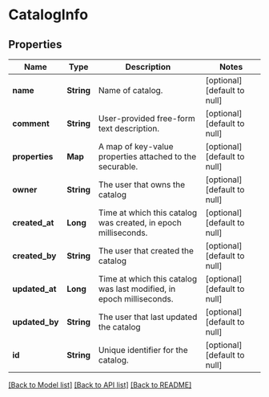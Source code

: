 # CatalogInfo
## Properties

| Name | Type | Description | Notes |
|------------ | ------------- | ------------- | -------------|
| **name** | **String** | Name of catalog. | [optional] [default to null] |
| **comment** | **String** | User-provided free-form text description. | [optional] [default to null] |
| **properties** | **Map** | A map of key-value properties attached to the securable. | [optional] [default to null] |
| **owner** | **String** | The user that owns the catalog | [optional] [default to null] |
| **created\_at** | **Long** | Time at which this catalog was created, in epoch milliseconds. | [optional] [default to null] |
| **created\_by** | **String** | The user that created the catalog | [optional] [default to null] |
| **updated\_at** | **Long** | Time at which this catalog was last modified, in epoch milliseconds. | [optional] [default to null] |
| **updated\_by** | **String** | The user that last updated the catalog | [optional] [default to null] |
| **id** | **String** | Unique identifier for the catalog. | [optional] [default to null] |

[[Back to Model list]](../README.md#documentation-for-models) [[Back to API list]](../README.md#documentation-for-api-endpoints) [[Back to README]](../README.md)

